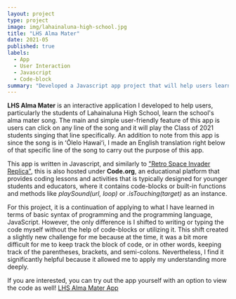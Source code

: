 ```yaml
---
layout: project
type: project
image: img/lahainaluna-high-school.jpg
title: "LHS Alma Mater"
date: 2021-05
published: true
labels:
  - App
  - User Interaction
  - Javascript
  - Code-block
summary: "Developed a Javascript app project that will help users learn the Lahainaluna High School's alma mater song."
---
```

**LHS Alma Mater** is an interactive application I developed to help users, particularly the students of Lahainaluna High School, learn the school's alma mater song. The main and simple user-friendly feature of this app is users can click on any line of the song and it will play the Class of 2021 students singing that line specifically. An addition to note from this app is since the song is in ʻŌlelo Hawaiʻi, I made an English translation right below of that specific line of the song to carry out the purpose of this app.

This app is written in Javascript, and similarly to ["Retro Space Invader Replica"](https://angelaalmeron.github.io/projects/retro-space-invader.html), this is also hosted under **Code.org**, an educational platform that provides coding lessons and activities that is typically designed for younger students and educators, where it contains code-blocks or built-in functions and methods like *playSound(url, loop)* or *.isTouching(target)* as an instance. 

For this project, it is a continuation of applying to what I have learned in terms of basic syntax of programming and the programming language, JavaScript. However, the only difference is I shifted to writing or typing the code myself without the help of code-blocks or utilizing it. This shift created a slightly new challenge for me because at the time, it was a bit more difficult for me to keep track the block of code, or in other words, keeping track of the parentheses, brackets, and semi-colons. Nevertheless, I find it significantly helpful because it allowed me to apply my understanding more deeply.

If you are interested, you can try out the app yourself with an option to view the code as well! [LHS Alma Mater App](https://studio.code.org/projects/applab/vA4huXufMyU3RNVgLMtgHObxCiyUk9p19UHcsBO6hLQ)

